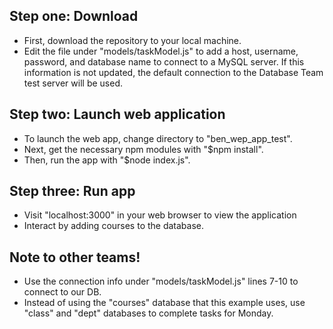 ## Step one: Download

- First, download the repository to your local machine.
- Edit the file under "models/taskModel.js" to add a host, username, password, and database name to connect to a MySQL server. If this information is not updated, the default connection to the Database Team test server will be used.

## Step two: Launch web application

- To launch the web app, change directory to "ben_wep_app_test".
- Next, get the necessary npm modules with "$npm install".
- Then, run the app with "$node index.js".

## Step three: Run app

- Visit "localhost:3000" in your web browser to view the application
- Interact by adding courses to the database.

## Note to other teams!

- Use the connection info under "models/taskModel.js" lines 7-10 to connect to our DB.
- Instead of using the "courses" database that this example uses, use "class" and "dept" databases to complete tasks for Monday.
